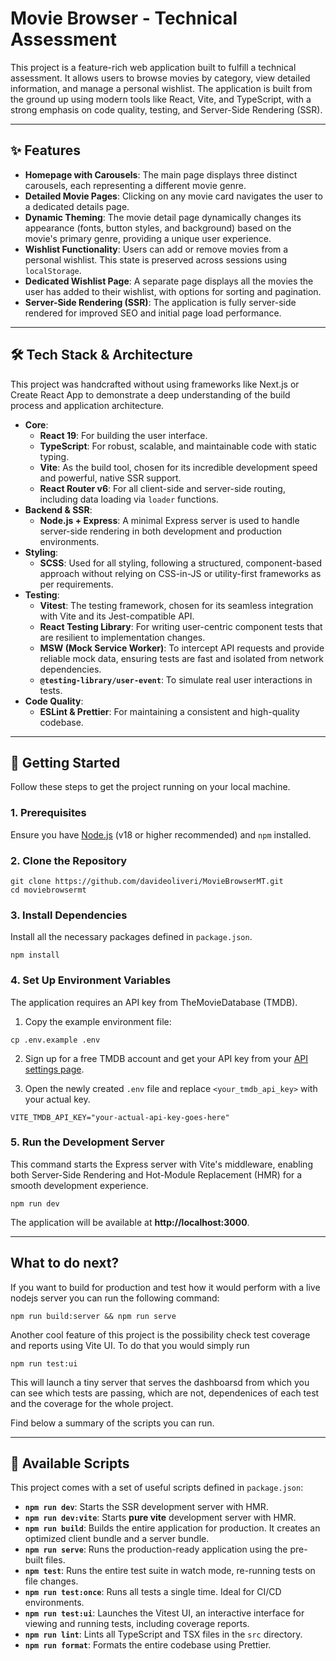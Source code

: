 # **Movie Browser \- Technical Assessment**

This project is a feature-rich web application built to fulfill a technical assessment. It allows users to browse movies by category, view detailed information, and manage a personal wishlist. The application is built from the ground up using modern tools like React, Vite, and TypeScript, with a strong emphasis on code quality, testing, and Server-Side Rendering (SSR).

---

## **✨ Features**

- **Homepage with Carousels**: The main page displays three distinct carousels, each representing a different movie genre.
- **Detailed Movie Pages**: Clicking on any movie card navigates the user to a dedicated details page.
- **Dynamic Theming**: The movie detail page dynamically changes its appearance (fonts, button styles, and background) based on the movie's primary genre, providing a unique user experience.
- **Wishlist Functionality**: Users can add or remove movies from a personal wishlist. This state is preserved across sessions using `localStorage`.
- **Dedicated Wishlist Page**: A separate page displays all the movies the user has added to their wishlist, with options for sorting and pagination.
- **Server-Side Rendering (SSR)**: The application is fully server-side rendered for improved SEO and initial page load performance.

---

## **🛠️ Tech Stack & Architecture**

This project was handcrafted without using frameworks like Next.js or Create React App to demonstrate a deep understanding of the build process and application architecture.

- **Core**:
  - **React 19**: For building the user interface.
  - **TypeScript**: For robust, scalable, and maintainable code with static typing.
  - **Vite**: As the build tool, chosen for its incredible development speed and powerful, native SSR support.
  - **React Router v6**: For all client-side and server-side routing, including data loading via `loader` functions.
- **Backend & SSR**:
  - **Node.js \+ Express**: A minimal Express server is used to handle server-side rendering in both development and production environments.
- **Styling**:
  - **SCSS**: Used for all styling, following a structured, component-based approach without relying on CSS-in-JS or utility-first frameworks as per requirements.
- **Testing**:
  - **Vitest**: The testing framework, chosen for its seamless integration with Vite and its Jest-compatible API.
  - **React Testing Library**: For writing user-centric component tests that are resilient to implementation changes.
  - **MSW (Mock Service Worker)**: To intercept API requests and provide reliable mock data, ensuring tests are fast and isolated from network dependencies.
  - **`@testing-library/user-event`**: To simulate real user interactions in tests.
- **Code Quality**:
  - **ESLint & Prettier**: For maintaining a consistent and high-quality codebase.

---

## **🚀 Getting Started**

Follow these steps to get the project running on your local machine.

### **1\. Prerequisites**

Ensure you have [Node.js](https://nodejs.org/) (v18 or higher recommended) and `npm` installed.

### **2\. Clone the Repository**

```
git clone https://github.com/davideoliveri/MovieBrowserMT.git
cd moviebrowsermt
```

### **3\. Install Dependencies**

Install all the necessary packages defined in `package.json`.

```
npm install
```

### **4\. Set Up Environment Variables**

The application requires an API key from TheMovieDatabase (TMDB).

1. Copy the example environment file:

```
cp .env.example .env
```

2. Sign up for a free TMDB account and get your API key from your [API settings page](https://www.themoviedb.org/settings/api).

3. Open the newly created `.env` file and replace `<your_tmdb_api_key>` with your actual key.

```
VITE_TMDB_API_KEY="your-actual-api-key-goes-here"
```

### **5\. Run the Development Server**

This command starts the Express server with Vite's middleware, enabling both Server-Side Rendering and Hot-Module Replacement (HMR) for a smooth development experience.

```
npm run dev
```

The application will be available at **http://localhost:3000**.

---

## What to do next?

If you want to build for production and test how it would perform with a live nodejs server you can run the following command:

```
npm run build:server && npm run serve
```

Another cool feature of this project is the possibility check test coverage and reports using Vite UI.
To do that you would simply run

```
npm run test:ui
```

This will launch a tiny server that serves the dashboarsd from which you can see which tests are passing, which are not, dependenices of each test and the coverage for the whole project.

Find below a summary of the scripts you can run.

---

## **📜 Available Scripts**

This project comes with a set of useful scripts defined in `package.json`:

- **`npm run dev`**: Starts the SSR development server with HMR.
- **`npm run dev:vite`**: Starts **pure vite** development server with HMR.
- **`npm run build`**: Builds the entire application for production. It creates an optimized client bundle and a server bundle.
- **`npm run serve`**: Runs the production-ready application using the pre-built files.
- **`npm test`**: Runs the entire test suite in watch mode, re-running tests on file changes.
- **`npm run test:once`**: Runs all tests a single time. Ideal for CI/CD environments.
- **`npm run test:ui`**: Launches the Vitest UI, an interactive interface for viewing and running tests, including coverage reports.
- **`npm run lint`**: Lints all TypeScript and TSX files in the `src` directory.
- **`npm run format`**: Formats the entire codebase using Prettier.
